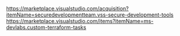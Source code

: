 https://marketplace.visualstudio.com/acquisition?itemName=securedevelopmentteam.vss-secure-development-tools
https://marketplace.visualstudio.com/items?itemName=ms-devlabs.custom-terraform-tasks
